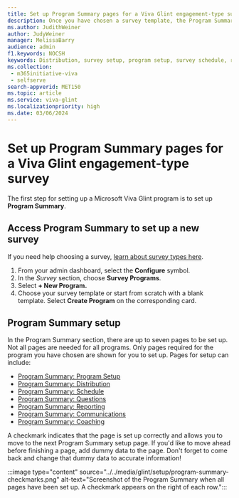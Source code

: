```yaml
---
title: Set up Program Summary pages for a Viva Glint engagement-type survey
description: Once you have chosen a survey template, the Program Summary section is where you set up all the specifics to that program.
ms.author: JudithWeiner
author: JudyWeiner
manager: MelissaBarry
audience: admin
f1.keywords: NOCSH
keywords: Distribution, survey setup, program setup, survey schedule, reporting, question setup, communications setup, coaching
ms.collection: 
 - m365initiative-viva
 - selfserve
search-appverid: MET150
ms.topic: article
ms.service: viva-glint
ms.localizationpriority: high
ms.date: 03/06/2024
---
```


# Set up Program Summary pages for a Viva Glint engagement-type survey

The first step for setting up a Microsoft Viva Glint program is to set up **Program Summary**.

## Access Program Summary to set up a new survey

If you need help choosing a survey, [learn about survey types here](https://go.microsoft.com/fwlink/?linkid=2231202). 

1. From your admin dashboard, select the **Configure** symbol.
2. In the *Survey* section, choose **Survey Programs**.
3. Select **+ New Program.**
4. Choose your survey template or start from scratch with a blank template. Select **Create Program** on the corresponding card.

## Program Summary setup

In the Program Summary section, there are up to seven pages to be set up. Not all pages are needed for all programs. Only pages required for the program you have chosen are shown for you to set up. Pages for setup can include:

- [Program Summary: Program Setup](program-set-up.md)
- [Program Summary: Distribution](set-up-distribution-lists.md)
- [Program Summary: Schedule](schedule-setup.md)
- [Program Summary: Questions](questions-setup.md)
- [Program Summary: Reporting](reporting-setup.md)
- [Program Summary: Communications](program-summary-communications.md)
- [Program Summary: Coaching](program-summary-coaching.md)

A checkmark indicates that the page is set up correctly and allows you to move to the next Program Summary setup page. If you'd like to move ahead before finishing a page, add dummy data to the page. Don't forget to come back and change that dummy data to accurate information!

:::image type="content" source="../../media/glint/setup/program-summary-checkmarks.png" alt-text="Screenshot of the Program Summary when all pages have been set up. A checkmark appears on the right of each row.":::
